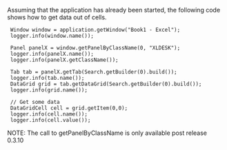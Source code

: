 Assuming that the application has already been started, the following code shows how to get data out of cells. 

```            
 Window window = application.getWindow("Book1 - Excel");
 logger.info(window.name());

 Panel panelX = window.getPanelByClassName(0, "XLDESK");
 logger.info(panelX.name());
 logger.info(panelX.getClassName());

 Tab tab = panelX.getTab(Search.getBuilder(0).build());
 logger.info(tab.name());
 DataGrid grid = tab.getDataGrid(Search.getBuilder(0).build());
 logger.info(grid.name());

 // Get some data
 DataGridCell cell = grid.getItem(0,0);
 logger.info(cell.name());
 logger.info(cell.value());
```

NOTE: The call to getPanelByClassName is only available post release 0.3.10